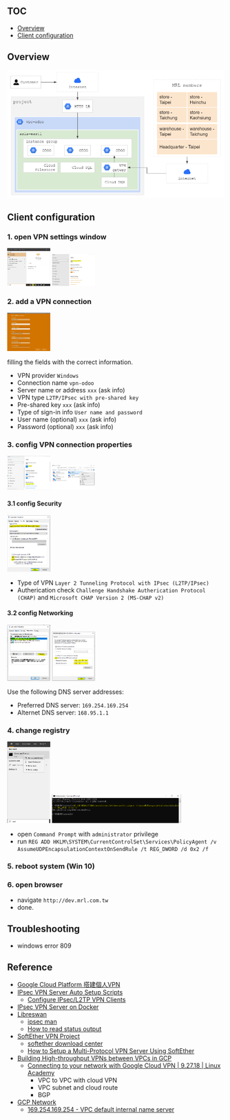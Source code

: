## TOC
* [Overview](#overview)
* [Client configuration](#client-configuration)


## Overview

![](https://github.com/MRLIVING/odoo/blob/master/doc/img/mrl_vpn_overview.PNG)


## Client configuration
### 1. open VPN settings window
   <img src="https://github.com/MRLIVING/odoo/blob/master/doc/img/open_vpn_settings.png" width=100 />
   <img src="https://github.com/MRLIVING/odoo/blob/master/doc/img/settings_add_a_vpn.PNG" width=100/>

### 2. add a VPN connection
   <img src="https://github.com/MRLIVING/odoo/blob/master/doc/img/add_a_vpn.PNG" width=100 />

   filling the fields with the correct information.  
   * VPN provider            `Windows`
   * Connection name         `vpn-odoo`
   * Server name or address  `xxx` (ask info)
   * VPN type                `L2TP/IPsec with pre-shared key`
   * Pre-shared key          `xxx` (ask info)
   * Type of sign-in info    `User name and password`
   * User name (optional)    `xxx` (ask info)
   * Password (optional)     `xxx` (ask info)

### 3. config VPN connection properties  
   <img src="https://github.com/MRLIVING/odoo/blob/master/doc/img/change_adapter_options.PNG" width=100 />
   <img src="https://github.com/MRLIVING/odoo/blob/master/doc/img/open_conn_properties.png" width=100 />

####   3.1 config Security  
   <img src="https://github.com/MRLIVING/odoo/blob/master/doc/img/config_conn_security.PNG" width=100 />  

   * Type of VPN     `Layer 2 Tunneling Protocol with IPsec (L2TP/IPsec)`
   * Autherication   check `Challenge Handshake Autherication Protocol (CHAP)` and `Microsoft CHAP Version 2 (MS-CHAP v2)`

####   3.2 config Networking  
   <img src="https://github.com/MRLIVING/odoo/blob/master/doc/img/open_networking_properties.PNG" width=100 />
   <img src="https://github.com/MRLIVING/odoo/blob/master/doc/img/config_conn_dns.PNG" width=100 />  

   Use the following DNS server addresses:
   * Preferred DNS server: `169.254.169.254`
   * Alternet DNS server: `168.95.1.1`

### 4. change registry  
   <img src="https://github.com/MRLIVING/odoo/blob/master/doc/img/cmd_run_as_admin.png" width=100 /> 
   <img src="https://github.com/MRLIVING/odoo/blob/master/doc/img/run_cmd_2_change_registry.png" width=300 />  

   * open `Command Prompt` with `administrator` privilege
   * run `REG ADD HKLM\SYSTEM\CurrentControlSet\Services\PolicyAgent /v AssumeUDPEncapsulationContextOnSendRule /t REG_DWORD /d 0x2 /f`

### 5. reboot system (Win 10)

### 6. open browser 
   * navigate `http://dev.mrl.com.tw` 
   * done.
     
## Troubleshooting
* windows error 809

## Reference
* [Google Cloud Platform 搭建個人VPN](https://medium.com/%E6%BE%84%E6%80%9D%E8%A8%AD%E8%A8%88-%E6%B2%88%E6%80%9D%E4%B8%96%E7%95%8C%E7%9A%84%E8%A7%A3%E6%B1%BA%E6%96%B9%E6%A1%88/google-cloud-platform-%E6%90%AD%E5%BB%BA%E5%80%8B%E4%BA%BAvpn-358ccdbeca40)
* [IPsec VPN Server Auto Setup Scripts](https://github.com/hwdsl2/setup-ipsec-vpn)
  * [Configure IPsec/L2TP VPN Clients](https://github.com/hwdsl2/setup-ipsec-vpn/blob/master/docs/clients.md)
* [IPsec VPN Server on Docker](https://github.com/hwdsl2/docker-ipsec-vpn-server)
* [Libreswan](https://github.com/libreswan/libreswan)
  * [ipsec man](https://libreswan.org/man/)
  * [How to read status output](https://libreswan.org/wiki/How_to_read_status_output)
* [SoftEther VPN Project](https://www.softether.org/)
  * [softether download center](http://www.softether-download.com/en.aspx?product=softether)
  * [How to Setup a Multi-Protocol VPN Server Using SoftEther](https://www.digitalocean.com/community/tutorials/how-to-setup-a-multi-protocol-vpn-server-using-softether)
* [Building High-throughput VPNs between VPCs in GCP](https://cloud.google.com/solutions/building-high-throughput-vpns#top_of_page)
  * [Connecting to your network with Google Cloud VPN | 9.27.18 | Linux Academy](https://www.youtube.com/watch?v=Uhws3bXR7sc)
    * VPC to VPC with cloud VPN
    * VPC subnet and cloud route
    * BGP
* [GCP Network](https://www.youtube.com/playlist?list=PLIivdWyY5sqJ0oXcnZYqOnuNRsLF9H48u)
  * [169.254.169.254 - VPC default internal name server](https://cloud.google.com/dns/docs/overview#vpc-name-resolution-order)
